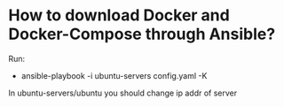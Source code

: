 # How to download Docker and Docker-Compose through Ansible?


Run: 
- ansible-playbook -i ubuntu-servers config.yaml -K

In ubuntu-servers/ubuntu you should change ip addr of server
